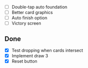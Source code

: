 - [ ] Double-tap auto foundation
- [ ] Better card graphics
- [ ] Auto finish option
- [ ] Victory screen

## Done
- [x] Test dropping when cards intersect
- [x] Implement draw 3
- [x] Reset button
